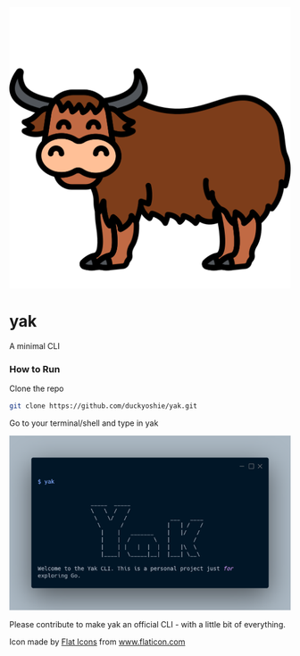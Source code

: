 
![yak Pic](yak.png)
# yak
A minimal CLI


### How to Run
Clone the repo
```bash
git clone https://github.com/duckyoshie/yak.git
```
Go to your terminal/shell and type in yak

![Display](carbon.png)

Please contribute to make yak an official CLI - with a little bit of everything.

Icon made by [Flat Icons](https://www.flaticon.com/authors/flat-icons) from www.flaticon.com
